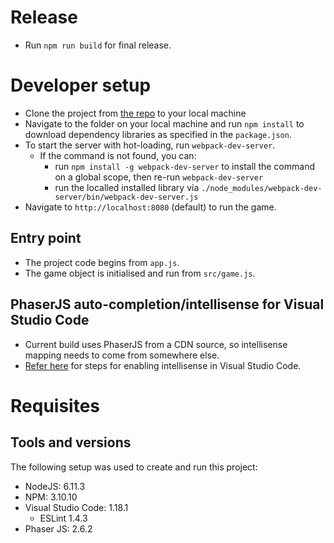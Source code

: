 # Release

- Run `npm run build` for final release.

# Developer setup

- Clone the project from [the repo](https://github.com/laxa88/slotmachine-test) to your local machine
- Navigate to the folder on your local machine and run `npm install` to download dependency libraries as specified in the `package.json`.
- To start the server with hot-loading, run `webpack-dev-server`.
  - If the command is not found, you can:
    - run `npm install -g webpack-dev-server` to install the command on a global scope, then re-run `webpack-dev-server`
    - run the localled installed library via `./node_modules/webpack-dev-server/bin/webpack-dev-server.js`
- Navigate to `http://localhost:8080` (default) to run the game.

## Entry point

- The project code begins from `app.js`.
- The game object is initialised and run from `src/game.js`.

## PhaserJS auto-completion/intellisense for Visual Studio Code

- Current build uses PhaserJS from a CDN source, so intellisense mapping needs to come from somewhere else.
- [Refer here](http://www.html5gamedevs.com/topic/27418-visual-studio-code-intellisense-for-phaserjs/) for steps for enabling intellisense in Visual Studio Code.

# Requisites

## Tools and versions

The following setup was used to create and run this project:

- NodeJS: 6.11.3
- NPM: 3.10.10
- Visual Studio Code: 1.18.1
  - ESLint 1.4.3
- Phaser JS: 2.6.2
